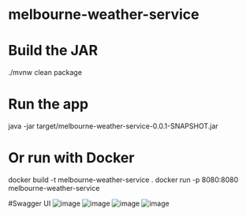 # melbourne-weather-service

# Build the JAR
./mvnw clean package

# Run the app
java -jar target/melbourne-weather-service-0.0.1-SNAPSHOT.jar

# Or run with Docker
docker build -t melbourne-weather-service .
docker run -p 8080:8080 melbourne-weather-service


#Swagger UI
![image](https://github.com/user-attachments/assets/cf903d7c-ae6d-4db5-a6df-9fc1abc3b6a5)
![image](https://github.com/user-attachments/assets/e18c2da3-60e6-4b25-975b-e494eef89df6)
![image](https://github.com/user-attachments/assets/64fe7cde-f367-47b6-bcbe-f116a550fc30)
![image](https://github.com/user-attachments/assets/720b100d-07df-4449-9604-8782391cc2a2)
